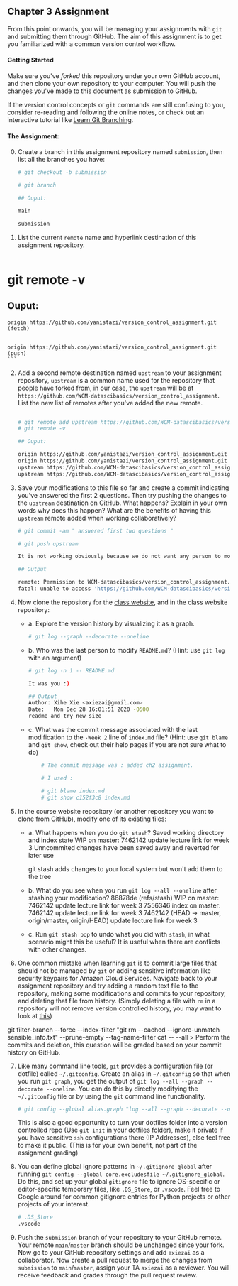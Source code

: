 
## Chapter 3 Assignment

From this point onwards, you will be managing your assignments with `git` and submitting them through GitHub. The aim of this assignment is to get you familiarized with a common version control workflow.

#### Getting Started
Make sure you've <em>forked</em> this repository under your own GitHub account, and then clone your own repository to your computer. You will push the changes you've made to this document as submission to GitHub.

If the version control concepts or `git` commands are still confusing to you, consider re-reading and following the online notes, or check out an interactive tutorial like [Learn Git Branching](https://learngitbranching.js.org/).

#### The Assignment:
 0. Create a branch in this assignment repository named `submission`, then list all the branches you have:

    ```bash
    # git checkout -b submission

    # git branch

    ## Ouput:

    main

    submission
    ```


 1. List the current `remote` name and hyperlink destination of this assignment repository. 

    ```bash
   # git remote -v

   ## Ouput:
   
    origin https://github.com/yanistazi/version_control_assignment.git (fetch)


    origin https://github.com/yanistazi/version_control_assignment.git (push)
    ```


 2. Add a second remote destination named `upstream` to your assignment repository, `upstream` is a common name used for the repository that people have forked from, in our case, the `upstream` will be at `https://github.com/WCM-datascibasics/version_control_assignment`. List the new list of remotes after you've added the new remote. 
 
    ```bash
    
    # git remote add upstream https://github.com/WCM-datascibasics/version_control_assignment
    # git remote -v

    ## Ouput:

    origin https://github.com/yanistazi/version_control_assignment.git (fetch)
    origin https://github.com/yanistazi/version_control_assignment.git (push)
    upstream https://github.com/WCM-datascibasics/version_control_assignment (fetch)
    upstream https://github.com/WCM-datascibasics/version_control_assignment (push)
    ```


 3. Save your modifications to this file so far and create a commit indicating you've answered the first 2 questions. Then try pushing the changes to the `upstream` destination on GitHub. What happens? Explain in your own words why does this happen? What are the benefits of having this `upstream` remote added when working collaboratively?

    ```bash
    # git commit -am " answered first two questions "
    
    # git push upstream
    
    It is not working obviously because we do not want any person to modify a repository that is working well and that is why people can clone/fork and work locally and then submit a pull request for the main repository that is working well and ask the main contributors whether or not they want to integrate those changes. The benefits are that everyone can work locally, make changes but keep one upstram version that is known for sure to work well.
    
    ## Output
    
    remote: Permission to WCM-datascibasics/version_control_assignment.git denied to yanistazi.
    fatal: unable to access 'https://github.com/WCM-datascibasics/version_control_assignment/': The requested URL returned error: 403
    ```



 4. Now clone the repository for the [class website](https://github.com/WCM-datascibasics/wcm-datascibasics.github.io), and in the class website repository:
    - a. Explore the version history by visualizing it as a graph.
        ```bash
        # git log --graph --decorate --oneline
        ```

    - b. Who was the last person to modify `README.md`? (Hint: use `git log` with an argument)
        ```bash
        # git log -n 1 -- README.md 
        
        It was you :) 
        
        ## Output
        Author: Xihe Xie <axiezai@gmail.com>
        Date:   Mon Dec 28 16:01:51 2020 -0500
        readme and try new size
        ```
    
    - c. What was the commit message associated with the last modification to the `-Week 2` line of `index.md` file? (Hint: use `git blame` and `git show`, check out their help pages if you are not sure what to do)
        ```bash
            # The commit message was : added ch2 assignment.
    
            # I used :
    
            # git blame index.md
            # git show c152f3c8 index.md
        ```


 5. In the course website repository (or another repository you want to clone from GitHub), modify one of its existing files:
     - a. What happens when you do `git stash`?
       Saved working directory and index state WIP on master: 7462142 update lecture link for week 3
       Unncommited changes have been saved away and reverted for later use
       
       git stash adds changes to your local system but won't add them to the tree
     - b. What do you see when you run `git log --all --oneline` after stashing your modification?
     86878de (refs/stash) WIP on master: 7462142 update lecture link for week 3
7556346 index on master: 7462142 update lecture link for week 3
7462142 (HEAD -> master, origin/master, origin/HEAD) update lecture link for week 3

     - c. Run `git stash pop` to undo what you did with `stash`, in what scenario might this be useful?
       It is useful when there are conflicts with other changes.

 6. One common mistake when learning `git` is to commit large files that should not be managed by `git` or adding sensitive information like security keypairs for Amazon Cloud Services. Navigate back to your assignment repository and try adding a random text file to the repository, making some modifications and commits to your repository, and deleting that file from history. (Simply deleting a file with `rm` in a repository will not remove version controlled history, you may want to look at [this](https://help.github.com/articles/removing-sensitive-data-from-a-repository/))

git filter-branch --force --index-filter "git rm --cached --ignore-unmatch sensible_info.txt" --prune-empty --tag-name-filter cat -- --all
    > Perform the commits and deletion, this question will be graded based on your commit history on GitHub.


 7. Like many command line tools, `git` provides a configuration file (or dotfile) called `~/.gitconfig`. Create an alias in `~/.gitconfig` so that when you run `git graph`, you get the output of `git log --all --graph --decorate --oneline`. You can do this by directly modifying the `~/.gitconfig` file or by using the `git` command line functionality.
    ```bash
    # git config --global alias.graph "log --all --graph --decorate --oneline"
    ```
    This is also a good opportunity to turn your dotfiles folder into a version controlled repo (Use `git init` in your dotfiles folder), make it private if you have sensitive `ssh` configurations there (IP Addresses), else feel free to make it public. (This is for your own benefit, not part of the assignment grading)

 8. You can define global ignore patterns in `~/.gitignore_global` after running `git config --global core.excludesfile ~/.gitignore_global`. Do this, and set up your global `gitignore` file to ignore OS-specific or editor-specific temporary files, like `.DS_Store`, or `.vscode`. Feel free to Google around for common gitignore entries for Python projects or other projects of your interest.

    ```bash
    # .DS_Store
    .vscode
    ```

 9. Push the `submission` branch of your repository to your GitHub remote. Your remote `main`/`master` branch should be unchanged since your fork. Now go to your GitHub repository settings and add `axiezai` as a collaborator. Now create a pull request to merge the changes from `submission` to `main`/`master`, assign your TA `axiezai` as a reviewer. You will receive feedback and grades through the pull request review.
